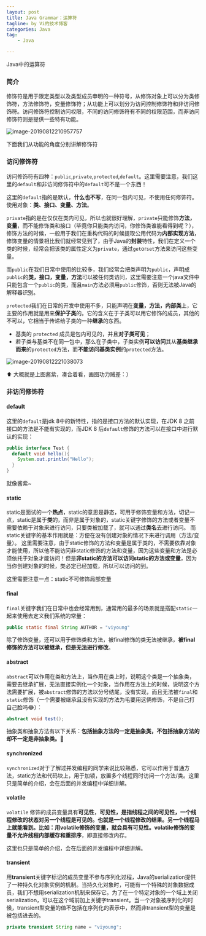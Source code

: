 ```yaml
---
layout: post  
title: Java Grammar：运算符
tagline: by Vi的技术博客
categories: Java  
tag: 
    - Java

---
```


Java中的运算符
<!--more-->

### 简介

修饰符是用于限定类型以及类型成员申明的一种符号，从修饰对象上可以分为类修饰符，方法修饰符，变量修饰符；从功能上可以划分为访问控制修饰符和非访问修饰符。访问修饰符控制访问权限，不同的访问修饰符有不同的权限范围，而非访问修饰符则是提供一些特有功能。  

![image-20190812210957757](http://www.justdojava.com/assets/images/2019/java/image_vi/08_17/2019-08-17-1.png)

下面我们从功能的角度分别讲解修饰符



### 访问修饰符

访问修饰符有四种：`public`,`private`,`protected`,`default`。这里需要注意，我们这里的`default`和非访问修饰符中的`default`可不是一个东西！

这里的`default`指的是默认，**什么也不写**，在同一包内可见，不使用任何修饰符。使用对象：**类、接口、变量、方法**。

`private`指的是在仅仅在类内可见，所以也就很好理解，`private`只能修饰**方法，变量**，而不能修饰类和接口（毕竟你只能类内访问，你修饰类谁能看得到呢？），修饰方法的时候，一般用于我们在重构代码的时候提取公用代码为**内部实现方法**，修饰变量的情景相比我们就经常见到了，由于Java的**封装**特性，我们在定义一个类的时候，经常会把该类的属性定义为`private`，通过`get`or`set`方法来访问这些变量。

而`public`在我们日常中使用的比较多，我们经常会把类声明为`public`，声明成`public`的**类，接口，变量，方法**可以被任何类访问，这里需要注意一个java文件中只能包含一个`public`的类，而且`main`方法必须用`public`修饰，否则无法被Java的解释器识别。

`protected`我们在日常的开发中使用不多，只能声明在**变量，方法，内部类**上，它主要的作用就是用来**保护子类**的。它的含义在于子类可以用它修饰的成员，其他的不可以，它相当于传递给子类的一种**继承**的东西。

- 基类的 `protected` 成员是包内可见的，并且**对子类可见**；
- 若子类与基类不在同一包中，那么在子类中，子类实例**可以访问**其从**基类继承而来**的`protected`方法，而**不能访问基类实例**的`protected`方法。

![image-20190812221038073](http://www.justdojava.com/assets/images/2019/java/image_vi/08_17/2019-08-12-141038.png)

⬆ 大概就是上图酱紫，凑合着看，画图功力贼差：）



### 非访问修饰符

#### default

这里的`default`是jdk 8中的新特性，指的是接口方法的默认实现，在JDK 8 之前接口的方法是不能有实现的，而JDK 8 后`default`修饰的方法可以在接口中进行默认的实现：

```java
public interface Test {
  default void hello(){
    System.out.println("Hello");
  }
}
```

就像酱紫~

#### static

static是面试的一个**热点**，static的意思是静态，可用于修饰变量和方法，切记一点，static是属于**类**的，而非是属于对象的，static关键字修饰的方法或者变量不需要依赖于对象来进行访问，只要类被加载了，就可以通过**类名**去进行访问。
而static关键字的基本作用就是：方便在没有创建对象的情况下来进行调用（方法/变量）。
这里需要注意，由于static修饰的方法和变量是属于类的，不需要依靠对象才能使用，所以他不能访问非static修饰的方法和变量，因为这些变量和方法是必须依托于对象才能访问！但是**非static的方法可以访问static的方法或变量**，因为当你创建对象的时候，类必定已经加载，所以可以访问的到。

这里需要注意一点：static不可修饰局部变量

#### final

`final`关键字我们在日常中也会经常用到，通常用的最多的场景就是搭配`static`一起来使用去定义我们系统的常量：

```java
public static final String AUTHOR = "viyoung"
```

除了修饰变量，还可以用于修饰类和方法，被final修饰的类无法被继承，**被final修饰的方法可以被继承，但是无法进行修改**。



#### abstract

`abstract`可以作用在类和方法上，当作用在类上时，说明这个类是一个抽象类，需要去继承扩展，无法直接实例化一个对象，当作用在方法上的时候，说明这个方法需要扩展，被`abstract`修饰的方法以分号结尾，没有实现，而且无法被`final`和`static`修饰（一个需要被继承且没有实现的方法为毛要用这俩修饰，不是自己打自己脸吗😂）：

```java
abstract void test();
```

抽象类和抽象方法有以下关系：**包括抽象方法的一定是抽象类，不包括抽象方法的却不一定是非抽象类。**🤔



#### synchronized

`synchronized`对于了解过并发编程的同学来说比较熟悉，它可以作用于普通方法，static方法和代码块上，用于加锁，放置多个线程同时访问一个方法/类。这里只是简单的介绍，会在后面的并发编程中详细讲解。



#### volatile

`volatile` 修饰的成员变量具有**可见性**，**可见性，是指线程之间的可见性，一个线程修改的状态对另一个线程是可见的。**也就是一个线程修改的结果。另一个线程马上就能看到。比如：用volatile修饰的变量，就会具有可见性。volatile修饰的变量不允许**线程内部缓存和重排序**，即直接修改内存。

这里也只是简单的介绍，会在后面的并发编程中详细讲解。



#### transient

用**transient**关键字标记的成员变量不参与序列化过程，Java的serialization提供了一种持久化对象实例的机制。当持久化对象时，可能有一个特殊的对象数据成员，我们不想用serialization机制来保存它。为了在一个特定对象的一个域上关闭serialization，可以在这个域前加上关键字transient。当一个对象被序列化的时候，transient型变量的值不包括在序列化的表示中，然而非transient型的变量是被包括进去的。

```java
private transient String name = "viyoung";
```